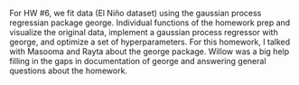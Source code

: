 For HW #6, we fit data (El Niño dataset) using the gaussian process regressian package george. Individual functions of the homework prep and visualize the original data, implement a gaussian process regressor with george, and optimize a set of hyperparameters. For this homework, I talked with Masooma and Rayta about the george package. Willow was a big help filling in the gaps in documentation of george and answering general questions about the homework.
